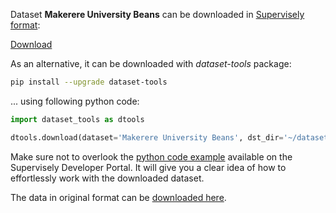 Dataset **Makerere University Beans** can be downloaded in [Supervisely format](https://developer.supervisely.com/api-references/supervisely-annotation-json-format):

 [Download](https://assets.supervisely.com/remote/eyJsaW5rIjogImZzOi8vYXNzZXRzLzMzNzlfTWFrZXJlcmUgVW5pdmVyc2l0eSBCZWFucy9tYWtlcmVyZS11bml2ZXJzaXR5LWJlYW5zLURhdGFzZXROaW5qYS50YXIiLCAic2lnIjogImlHeEsxZFF6SHU3NTFpdFdwNy9lQWErMWJqaGFLSnkyd0Jha3lhcGNzTlk9In0=)

As an alternative, it can be downloaded with *dataset-tools* package:
``` bash
pip install --upgrade dataset-tools
```

... using following python code:
``` python
import dataset_tools as dtools

dtools.download(dataset='Makerere University Beans', dst_dir='~/dataset-ninja/')
```
Make sure not to overlook the [python code example](https://developer.supervisely.com/getting-started/python-sdk-tutorials/iterate-over-a-local-project) available on the Supervisely Developer Portal. It will give you a clear idea of how to effortlessly work with the downloaded dataset.

The data in original format can be [downloaded here](https://dataverse.harvard.edu/dataset.xhtml?persistentId=doi:10.7910/DVN/TCKVEW#).